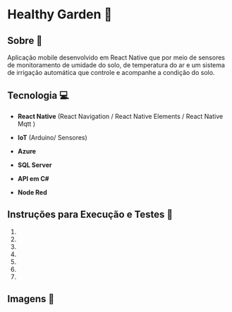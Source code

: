 # Healthy Garden 🌱

## Sobre 📖 
Aplicação mobile desenvolvido em React Native que por meio de sensores de monitoramento de umidade do solo, de temperatura do ar e um sistema de irrigação automática que controle e acompanhe a condição do solo.

## Tecnologia 💻
- **React Native** (React Navigation / React Native Elements / React Native Mqtt ) 

- **IoT** (Arduino/ Sensores)

- **Azure** 

- **SQL Server**

- **API em C#**

- **Node Red**
  
## Instruções para Execução e Testes 🚀
01.
02.
03.
04.
05.
06.
07.

## Imagens 📱
